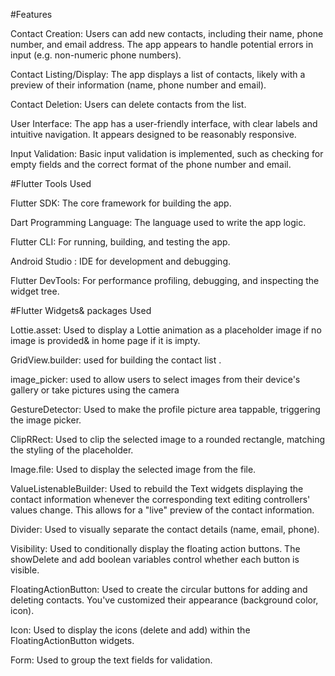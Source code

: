 #Features

Contact Creation: Users can add new contacts, including their name, phone number, and email address. The app appears to handle potential errors in input (e.g. non-numeric phone numbers).

Contact Listing/Display: The app displays a list of contacts, likely with a preview of their information (name, phone number and email).

Contact Deletion: Users can delete contacts from the list.

User Interface: The app has a user-friendly interface, with clear labels and intuitive navigation. It appears designed to be reasonably responsive.

Input Validation: Basic input validation is implemented, such as checking for empty fields and the correct format of the phone number and email.

#Flutter Tools Used

Flutter SDK: The core framework for building the app.

Dart Programming Language: The language used to write the app logic.

Flutter CLI: For running, building, and testing the app.

Android Studio : IDE for development and debugging.

Flutter DevTools: For performance profiling, debugging, and inspecting the widget tree.

#Flutter Widgets& packages Used

Lottie.asset: Used to display a Lottie animation as a placeholder image if no image is provided& in home page if it is impty. 

GridView.builder: used for building the contact list .

image_picker: used to allow users to select images from their device's gallery or take pictures using the camera

GestureDetector: Used to make the profile picture area tappable, triggering the image picker.

ClipRRect: Used to clip the selected image to a rounded rectangle, matching the styling of the placeholder.

Image.file: Used to display the selected image from the file.

ValueListenableBuilder: Used to rebuild the Text widgets displaying the contact information whenever the corresponding text editing controllers' values change. This allows for a "live" preview of the contact information.

Divider: Used to visually separate the contact details (name, email, phone).

Visibility: Used to conditionally display the floating action buttons. The showDelete and add boolean variables control whether each button is visible.

FloatingActionButton: Used to create the circular buttons for adding and deleting contacts. You've customized their appearance (background color, icon).

Icon: Used to display the icons (delete and add) within the FloatingActionButton widgets.

Form: Used to group the text fields for validation.
